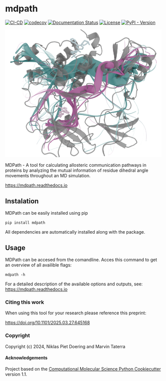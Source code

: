 mdpath
==============================
[//]: # (Badges)
[![CI-CD](https://github.com/wolberlab/mdpath/actions/workflows/CI_CD.yml/badge.svg)](https://github.com/wolberlab/mdpath/actions/workflows/CI_CD.yml)
[![codecov](https://codecov.io/gh/NDoering99/mdpath/graph/badge.svg?token=32D80PZOZV)](https://codecov.io/gh/NDoering99/mdpath)
[![Documentation Status](https://readthedocs.org/projects/mdpath/badge/?version=latest)](https://mdpath.readthedocs.io/en/latest/?badge=latest)
[![License](https://img.shields.io/badge/License-MIT-blue.svg)](https://opensource.org/licenses/MIT)
[![PyPI - Version](https://img.shields.io/pypi/v/mdpath)](https://pypi.org/project/mdpath/)

![MDPath_example_figure](docs/_static/images/spline_visualization.png)


MDPath - A tool for calculating allosteric communication pathways in proteins by analyzing the mutual information of residue dihedral angle movements throughout an MD simulation.  

https://mdpath.readthedocs.io

## Instalation

MDPath can be easily installed using pip

    pip install mdpath

All dependencies are automatically installed along with the package.

## Usage

MDPath can be accesed from the comandline.
Acces this command to get an overview of all availible flags:
    
    mdpath -h

For a detailed description of the available options and outputs, see:
https://mdpath.readthedocs.io

### Citing this work
When using this tool for your research please reference this preprint:

https://doi.org/10.1101/2025.03.27.645168

### Copyright

Copyright (c) 2024, Niklas Piet Doering and Marvin Taterra


#### Acknowledgements
 
Project based on the 
[Computational Molecular Science Python Cookiecutter](https://github.com/molssi/cookiecutter-cms) version 1.1.
